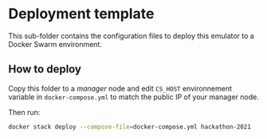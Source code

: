 # Deployment template

This sub-folder contains the configuration files to deploy this emulator to
a Docker Swarm environment.

## How to deploy

Copy this folder to a _manager_ node and edit `CS_HOST` environnement variable
in `docker-compose.yml` to match the public IP of your manager node.

Then run:

```bash
docker stack deploy --compose-file=docker-compose.yml hackathon-2021
```
